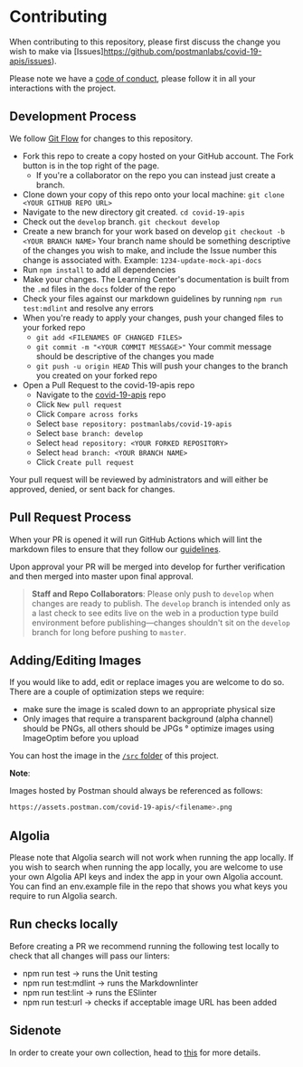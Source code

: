 # Contributing

When contributing to this repository, please first discuss the change you wish to make via [Issues]https://github.com/postmanlabs/covid-19-apis/issues).

Please note we have a [code of conduct](https://www.postman.com/code-of-conduct), please follow it in all your interactions with the project.

## Development Process

We follow [Git Flow](https://guides.github.com/introduction/flow/) for changes to this repository.

* Fork this repo to create a copy hosted on your GitHub account. The Fork button is in the top right of the page.
    * If you're a collaborator on the repo you can instead just create a branch.
* Clone down your copy of this repo onto your local machine: `git clone <YOUR GITHUB REPO URL>`
* Navigate to the new directory git created. `cd covid-19-apis`
* Check out the `develop` branch. `git checkout develop`
* Create a new branch for your work based on develop `git checkout -b <YOUR BRANCH NAME>` Your branch name should be something descriptive of the changes you wish to make, and include the Issue number this change is associated with. Example: `1234-update-mock-api-docs`
* Run `npm install` to add all dependencies
* Make your changes. The Learning Center's documentation is built from the `.md` files in the `docs` folder of the repo
* Check your files against our markdown guidelines by running `npm run test:mdlint` and resolve any errors
* When you're ready to apply your changes, push your changed files to your forked repo
    * `git add <FILENAMES OF CHANGED FILES>`
    * `git commit -m "<YOUR COMMIT MESSAGE>"` Your commit message should be descriptive of the changes you made
    * `git push -u origin HEAD` This will push your changes to the branch you created on your forked repo
* Open a Pull Request to the covid-19-apis repo
    * Navigate to the [covid-19-apis](https://github.com/postmanlabs/covid-19-apis) repo
    * Click `New pull request`
    * Click `Compare across forks`
    * Select `base repository: postmanlabs/covid-19-apis`
    * Select `base branch: develop`
    * Select `head repository: <YOUR FORKED REPOSITORY>`
    * Select `head branch: <YOUR BRANCH NAME>`
    * Click `Create pull request`

Your pull request will be reviewed by administrators and will either be approved, denied, or sent back for changes.

## Pull Request Process

When your PR is opened it will run GitHub Actions which will lint the markdown files to ensure that they follow our [guidelines](https://github.com/DavidAnson/vscode-markdownlint).

Upon approval your PR will be merged into develop for further verification and then merged into master upon final approval.

[homepage]: https://learning.postman.com

> __Staff and Repo Collaborators__: Please only push to `develop` when changes are ready to publish. The `develop` branch is intended only as a last check to see edits live on the web in a production type build environment before publishing—changes shouldn't sit on the `develop` branch for long before pushing to `master`.

## Adding/Editing Images

If you would like to add, edit or replace images you are welcome to do so. There are a couple of optimization steps we require:
* make sure the image is scaled down to an appropriate physical size
* Only images that require a transparent background (alpha channel) should be PNGs, all others should be JPGs
° optimize images using ImageOptim before you upload

You can host the image in the [`/src` folder](https://github.com/postmanlabs/covid-19-apis/tree/develop/src/images) of this project.

**Note**:

Images hosted by Postman should always be referenced as follows:

``` bash
https://assets.postman.com/covid-19-apis/<filename>.png
```

## Algolia

Please note that Algolia search will not work when running the app locally. If you wish to search when running the app locally, you are welcome to use your own Algolia API keys and index the app in your own Algolia account. You can find an env.example file in the repo that shows you what keys you require to run Algolia search.

## Run checks locally

Before creating a PR we recommend  running the following test locally to check that all changes will pass our linters:

* npm run test  -> runs the Unit testing
* npm run test:mdlint -> runs the Markdownlinter
* npm run test:lint -> runs the ESlinter
* npm run test:url -> checks if acceptable image URL has been added

## Sidenote

In order to create your own collection, head to [this](https://learning.postman.com/docs/postman/collections/creating-collections/) for more details.
